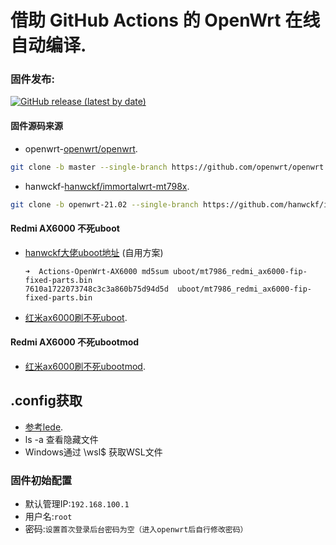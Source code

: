 # 借助 GitHub Actions 的 OpenWrt 在线自动编译.

### 固件发布:
[![GitHub release (latest by date)](https://img.shields.io/github/v/release/fabian4/Actions-OpenWrt-AX6000?label=固件下载)](https://github.com/fabian4/Actions-OpenWrt-AX6000/releases/latest)

#### 固件源码来源
- openwrt-[openwrt/openwrt](https://github.com/openwrt/openwrt).
```bash
git clone -b master --single-branch https://github.com/openwrt/openwrt
```

- hanwckf-[hanwckf/immortalwrt-mt798x](https://github.com/hanwckf/immortalwrt-mt798x).
```bash
git clone -b openwrt-21.02 --single-branch https://github.com/hanwckf/immortalwrt-mt798x
```

#### Redmi AX6000 不死uboot
- [hanwckf大佬uboot地址](https://github.com/hanwckf/bl-mt798x/releases/latest) (自用方案)
    ```shell
  ➜  Actions-OpenWrt-AX6000 md5sum uboot/mt7986_redmi_ax6000-fip-fixed-parts.bin
  7610a1722073748c3c3a860b75d94d5d  uboot/mt7986_redmi_ax6000-fip-fixed-parts.bin
  ```
- [红米ax6000刷不死uboot](https://blog.w2aa.ga/post/ax6000-uboot.html).

#### Redmi AX6000 不死ubootmod
- [红米ax6000刷不死ubootmod](https://www.right.com.cn/forum/thread-8272071-1-2.html).

## .config获取
- [参考lede](https://github.com/coolsnowwolf/lede/issues).
- ls -a 查看隐藏文件
- Windows通过 \\wsl$  获取WSL文件

### 固件初始配置
- 默认管理IP:`192.168.100.1`
- 用户名:`root`
- 密码:`设置首次登录后台密码为空（进入openwrt后自行修改密码）`
